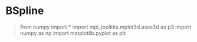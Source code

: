 # BSpline
>from numpy import *
>import mpl_toolkits.mplot3d.axes3d as p3
>import numpy as np
>import matplotlib.pyplot as plt





